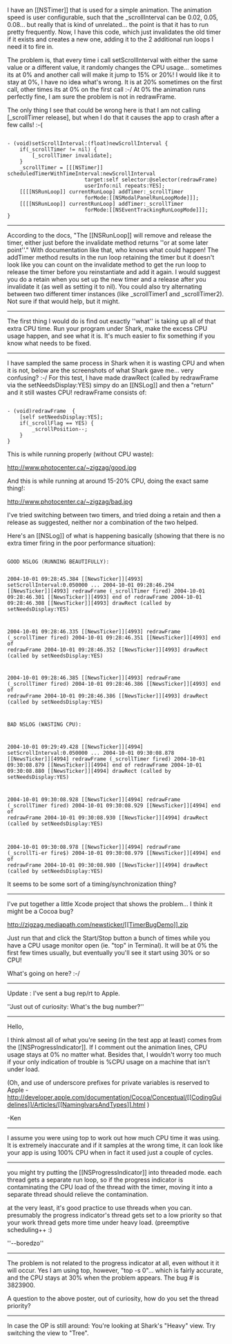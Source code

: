  

I have an [[NSTimer]] that is used for a simple animation. The animation speed is user configurable, such that the _scrollInterval can be 0.02, 0.05, 0.08... but really that is kind of unrelated... the point is that it has to run pretty frequently.
Now, I have this code, which just invalidates the old timer if it exists and creates a new one, adding it to the 2 additional run loops I need it to fire in.

The problem is, that every time i call setScrollInterval with either the same value or a different value, it randomly changes the CPU usage... sometimes its at 0% and another call will make it jump to 15% or 20%! I would like it to stay at 0%, I have no idea what's wrong. It is at 20% sometimes on the first call, other times its at 0% on the first call :-/ At 0% the animation runs perfectly fine, I am sure the problem is not in redrawFrame.

The only thing I see that could be wrong here is that I am not calling [_scrollTimer release], but when I do that it causes the app to crash after a few calls! :-(

<code>
- (void)setScrollInterval:(float)newScrollInterval {
	if(_scrollTimer != nil) {
		[_scrollTimer invalidate];
	}
	_scrollTimer = [[[NSTimer]] scheduledTimerWithTimeInterval:newScrollInterval 
                         target:self selector:@selector(redrawFrame) 
                         userInfo:nil repeats:YES];	
	[[[[NSRunLoop]] currentRunLoop] addTimer:_scrollTimer 
                         forMode:[[NSModalPanelRunLoopMode]]];
	[[[[NSRunLoop]] currentRunLoop] addTimer:_scrollTimer 
                         forMode:[[NSEventTrackingRunLoopMode]]];
}
</code>

----

According to the docs, "The [[NSRunLoop]] will remove and release the timer, either just before the invalidate method returns ''or at some later point''." With documentation like that, who knows what could happen! The addTimer method results in the run loop retaining the timer but it doesn't look like you can count on the invalidate method to get the run loop to release the timer before you reinstantiate and add it again. I would suggest you do a retain when you set up the new timer and a release after you invalidate it (as well as setting it to nil). You could also try alternating between two different timer instances (like _scrollTimer1 and _scrollTimer2). Not sure if that would help, but it might.

----

The first thing I would do is find out exactly ''what'' is taking up all of that extra CPU time. Run your program under Shark, make the excess CPU usage happen, and see what it is. It's much easier to fix something if you know what needs to be fixed.

----

I have sampled the same process in Shark when it is wasting CPU and when it is not, below are the screenshots of what Shark gave me... very confusing? :-/ For this test, I have made drawRect (called by redrawFrame via the setNeedsDisplay:YES) simpy do an [[NSLog]] and then a "return" and it still wastes CPU! redrawFrame consists of:

<code>
- (void)redrawFrame  {
	[self setNeedsDisplay:YES];
	if(_scrollFlag == YES) {
		_scrollPosition--;
	}
}	
</code>

This is while running properly (without CPU waste):

http://www.photocenter.ca/~zigzag/good.jpg

And this is while running at around 15-20% CPU, doing the exact same thing!:

http://www.photocenter.ca/~zigzag/bad.jpg

I've tried switching between two timers, and tried doing a retain and then a release as suggested, neither nor a combination of the two helped.

Here's an [[NSLog]] of what is happening basically (showing that there is no extra timer firing in the poor performance situation):

<code>
GOOD NSLOG (RUNNING BEAUTIFULLY):

2004-10-01 09:28:45.384 [[NewsTicker]][4993] setScrollInterval:0.050000
...
2004-10-01 09:28:46.294 [[NewsTicker]][4993] redrawFrame (_scrollTimer fired)
2004-10-01 09:28:46.301 [[NewsTicker]][4993] end of redrawFrame
2004-10-01 09:28:46.308 [[NewsTicker]][4993] drawRect (called by setNeedsDisplay:YES)

2004-10-01 09:28:46.335 [[NewsTicker]][4993] redrawFrame (_scrollTimer fired)
2004-10-01 09:28:46.351 [[NewsTicker]][4993] end of redrawFrame
2004-10-01 09:28:46.352 [[NewsTicker]][4993] drawRect (called by setNeedsDisplay:YES)

2004-10-01 09:28:46.385 [[NewsTicker]][4993] redrawFrame (_scrollTimer fired)
2004-10-01 09:28:46.386 [[NewsTicker]][4993] end of redrawFrame
2004-10-01 09:28:46.386 [[NewsTicker]][4993] drawRect (called by setNeedsDisplay:YES)

BAD NSLOG (WASTING CPU):

2004-10-01 09:29:49.428 [[NewsTicker]][4994] setScrollInterval:0.050000
...
2004-10-01 09:30:08.878 [[NewsTicker]][4994] redrawFrame (_scrollTimer fired)
2004-10-01 09:30:08.879 [[NewsTicker]][4994] end of redrawFrame
2004-10-01 09:30:08.880 [[NewsTicker]][4994] drawRect (called by setNeedsDisplay:YES)

2004-10-01 09:30:08.928 [[NewsTicker]][4994] redrawFrame (_scrollTimer fired)
2004-10-01 09:30:08.929 [[NewsTicker]][4994] end of redrawFrame
2004-10-01 09:30:08.930 [[NewsTicker]][4994] drawRect (called by setNeedsDisplay:YES)

2004-10-01 09:30:08.978 [[NewsTicker]][4994] redrawFrame (_scrollTi-er fire$)
2004-10-01 09:30:08.979 [[NewsTicker]][4994] end of redrawFrame
2004-10-01 09:30:08.980 [[NewsTicker]][4994] drawRect (called by setNeedsDisplay:YES)
</code>

It seems to be some sort of a timing/synchronization thing?

----

I've put together a little Xcode project that shows the problem... I think it might be a Cocoa bug?

http://zigzag.mediapath.com/newsticker/[[TimerBugDemo]].zip

Just run that and click the Start/Stop button a bunch of times while you have a CPU usage monitor open (ie. "top" in Terminal). It will be at 0% the first few times usually, but eventually you'll see it start using 30% or so CPU!

What's going on here? :-/

----

Update : I've sent a bug rep/rt to Apple.

''Just out of curiosity: What's the bug number?''

----

Hello,

I think almost all of what you're seeing (in the test app at least) comes from the [[NSProgressIndicator]].  If I comment out the animation lines, CPU usage stays at 0% no matter what.  Besides that, I wouldn't worry too much if your only indication of trouble is %CPU usage on a machine that isn't under load.  

(Oh, and use of underscore prefixes for private variables is reserved to Apple - http://developer.apple.com/documentation/Cocoa/Conceptual/[[CodingGuidelines]]/Articles/[[NamingIvarsAndTypes]].html )

-Ken

----

I assume you were using top to work out how much CPU time it was using. It is extremely inaccurate and if it samples at the wrong time, it can look like your app is using 100% CPU when in fact it used just a couple of cycles.

----

you might try putting the [[NSProgressIndicator]] into threaded mode. each thread gets a separate run loop, so if the progress indicator is contaminating the CPU load of the thread with the timer, moving it into a separate thread should relieve the contamination.

at the very least, it's good practice to use threads when you can. presumably the progress indicator's thread gets set to a low priority so that your work thread gets more time under heavy load. (preemptive scheduling++ :)

''--boredzo''

----

The problem is not related to the progress indicator at all, even without it it will occur. Yes I am using top, however, "top -s 0"... which is fairly accurate, and the CPU stays at 30% when the problem appears. The bug # is 3823900.

A question to the above poster, out of curiosity, how do you set the thread priority?

----

In case the OP is still around:  You're looking at Shark's "Heavy" view.  Try switching the view to "Tree".